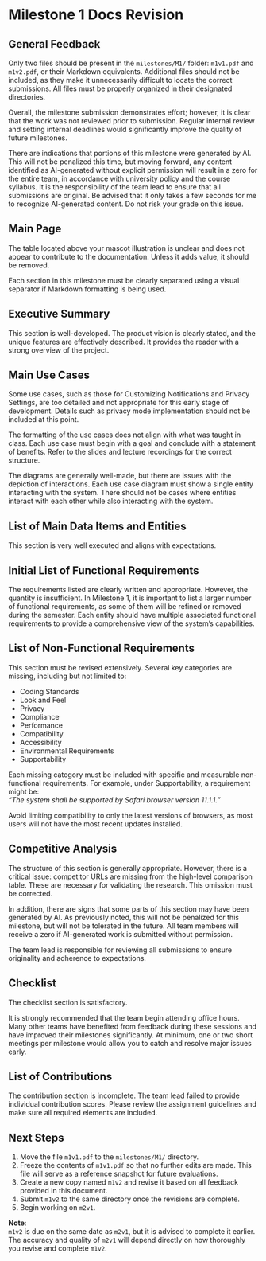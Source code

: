 # Milestone 1 Docs Revision

## General Feedback

Only two files should be present in the `milestones/M1/` folder: `m1v1.pdf` and `m1v2.pdf`, or their Markdown equivalents. Additional files should not be included, as they make it unnecessarily difficult to locate the correct submissions. All files must be properly organized in their designated directories.

Overall, the milestone submission demonstrates effort; however, it is clear that the work was not reviewed prior to submission. Regular internal review and setting internal deadlines would significantly improve the quality of future milestones.

There are indications that portions of this milestone were generated by AI. This will not be penalized this time, but moving forward, any content identified as AI-generated without explicit permission will result in a zero for the entire team, in accordance with university policy and the course syllabus. It is the responsibility of the team lead to ensure that all submissions are original. Be advised that it only takes a few seconds for me to recognize AI-generated content. Do not risk your grade on this issue.

## Main Page

The table located above your mascot illustration is unclear and does not appear to contribute to the documentation. Unless it adds value, it should be removed.

Each section in this milestone must be clearly separated using a visual separator if Markdown formatting is being used.

## Executive Summary

This section is well-developed. The product vision is clearly stated, and the unique features are effectively described. It provides the reader with a strong overview of the project.

## Main Use Cases

Some use cases, such as those for Customizing Notifications and Privacy Settings, are too detailed and not appropriate for this early stage of development. Details such as privacy mode implementation should not be included at this point.

The formatting of the use cases does not align with what was taught in class. Each use case must begin with a goal and conclude with a statement of benefits. Refer to the slides and lecture recordings for the correct structure.

The diagrams are generally well-made, but there are issues with the depiction of interactions. Each use case diagram must show a single entity interacting with the system. There should not be cases where entities interact with each other while also interacting with the system.

## List of Main Data Items and Entities

This section is very well executed and aligns with expectations.

## Initial List of Functional Requirements

The requirements listed are clearly written and appropriate. However, the quantity is insufficient. In Milestone 1, it is important to list a larger number of functional requirements, as some of them will be refined or removed during the semester. Each entity should have multiple associated functional requirements to provide a comprehensive view of the system’s capabilities.

## List of Non-Functional Requirements

This section must be revised extensively. Several key categories are missing, including but not limited to:

- Coding Standards  
- Look and Feel  
- Privacy  
- Compliance  
- Performance  
- Compatibility  
- Accessibility  
- Environmental Requirements  
- Supportability

Each missing category must be included with specific and measurable non-functional requirements. For example, under Supportability, a requirement might be:  
*“The system shall be supported by Safari browser version 11.1.1.”*

Avoid limiting compatibility to only the latest versions of browsers, as most users will not have the most recent updates installed.

## Competitive Analysis

The structure of this section is generally appropriate. However, there is a critical issue: competitor URLs are missing from the high-level comparison table. These are necessary for validating the research. This omission must be corrected.

In addition, there are signs that some parts of this section may have been generated by AI. As previously noted, this will not be penalized for this milestone, but will not be tolerated in the future. All team members will receive a zero if AI-generated work is submitted without permission.

The team lead is responsible for reviewing all submissions to ensure originality and adherence to expectations.

## Checklist

The checklist section is satisfactory.

It is strongly recommended that the team begin attending office hours. Many other teams have benefited from feedback during these sessions and have improved their milestones significantly. At minimum, one or two short meetings per milestone would allow you to catch and resolve major issues early.

## List of Contributions

The contribution section is incomplete. The team lead failed to provide individual contribution scores. Please review the assignment guidelines and make sure all required elements are included.

## Next Steps

1. Move the file `m1v1.pdf` to the `milestones/M1/` directory.
2. Freeze the contents of `m1v1.pdf` so that no further edits are made. This file will serve as a reference snapshot for future evaluations.
3. Create a new copy named `m1v2` and revise it based on all feedback provided in this document.
4. Submit `m1v2` to the same directory once the revisions are complete.
5. Begin working on `m2v1`.

**Note**:  
`m1v2` is due on the same date as `m2v1`, but it is advised to complete it earlier. The accuracy and quality of `m2v1` will depend directly on how thoroughly you revise and complete `m1v2`.
